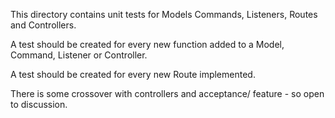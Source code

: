 This directory contains unit tests for Models Commands, Listeners, Routes and Controllers.

A test should be created for every new function added to a Model, Command, Listener or Controller.

A test should be created for every new Route implemented.

There is some crossover with controllers and acceptance/ feature - so open to discussion.


